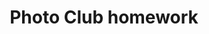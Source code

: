 ---
description: Photos from my work's photo homwork club
keywords: [Homework, Photos, City]
title: Photo Club homework
weight: 1
menus: "main"
# list pages require at least one image to be displayed.
---